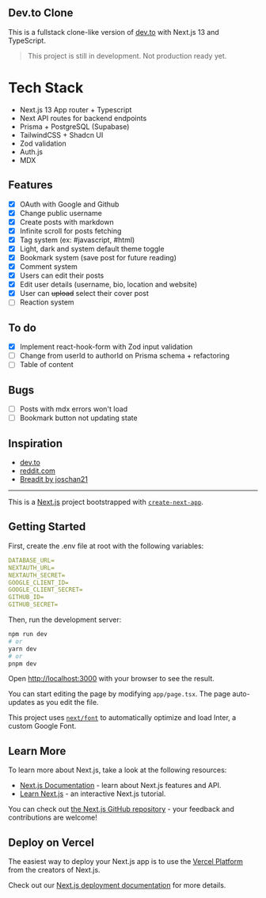 ## Dev.to Clone
This is a fullstack clone-like version of [dev.to](https://dev.to) with Next.js 13 and TypeScript.

> This project is still in development. Not production ready yet.

# Tech Stack
* Next.js 13 App router + Typescript
* Next API routes for backend endpoints
* Prisma + PostgreSQL (Supabase)
* TailwindCSS + Shadcn UI
* Zod validation
* Auth.js
* MDX

## Features
- [x] OAuth with Google and Github
- [x] Change public username
- [x] Create posts with markdown
- [x] Infinite scroll for posts fetching
- [x] Tag system (ex: #javascript, #html)
- [x] Light, dark and system default theme toggle
- [x] Bookmark system (save post for future reading)
- [x] Comment system
- [x] Users can edit their posts
- [x] Edit user details (username, bio, location and website)
- [x] User can ~~upload~~ select their cover post
- [ ] Reaction system

## To do
- [x] Implement react-hook-form with Zod input validation
- [ ] Change from userId to authorId on Prisma schema + refactoring
- [ ] Table of content

## Bugs
- [ ] Posts with mdx errors won't load
- [ ] Bookmark button not updating state

## Inspiration
* [dev.to](https://dev.to)
* [reddit.com](https://www.reddit.com/)
* [Breadit by joschan21](https://github.com/joschan21/breadit)

---

This is a [Next.js](https://nextjs.org/) project bootstrapped with [`create-next-app`](https://github.com/vercel/next.js/tree/canary/packages/create-next-app).

## Getting Started

First, create the .env file at root with the following variables:
```yaml
DATABASE_URL=
NEXTAUTH_URL=
NEXTAUTH_SECRET=
GOOGLE_CLIENT_ID=
GOOGLE_CLIENT_SECRET=
GITHUB_ID=
GITHUB_SECRET=
```

Then, run the development server:

```bash
npm run dev
# or
yarn dev
# or
pnpm dev
```

Open [http://localhost:3000](http://localhost:3000) with your browser to see the result.

You can start editing the page by modifying `app/page.tsx`. The page auto-updates as you edit the file.

This project uses [`next/font`](https://nextjs.org/docs/basic-features/font-optimization) to automatically optimize and load Inter, a custom Google Font.

## Learn More

To learn more about Next.js, take a look at the following resources:

- [Next.js Documentation](https://nextjs.org/docs) - learn about Next.js features and API.
- [Learn Next.js](https://nextjs.org/learn) - an interactive Next.js tutorial.

You can check out [the Next.js GitHub repository](https://github.com/vercel/next.js/) - your feedback and contributions are welcome!

## Deploy on Vercel

The easiest way to deploy your Next.js app is to use the [Vercel Platform](https://vercel.com/new?utm_medium=default-template&filter=next.js&utm_source=create-next-app&utm_campaign=create-next-app-readme) from the creators of Next.js.

Check out our [Next.js deployment documentation](https://nextjs.org/docs/deployment) for more details.
